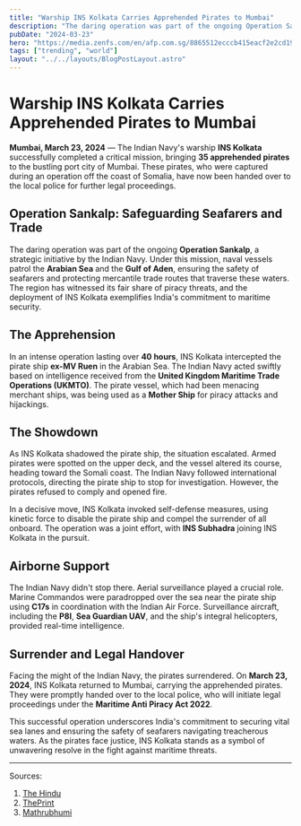 ```yaml
---
title: "Warship INS Kolkata Carries Apprehended Pirates to Mumbai"
description: "The daring operation was part of the ongoing Operation Sankalp, a strategic initiative by the Indian Navy. Under this mission, naval vessels patrol the **Arabian Sea** and the"
pubDate: "2024-03-23"
hero: "https://media.zenfs.com/en/afp.com.sg/8865512ecccb415eacf2e2cd190c89c1"
tags: ["trending", "world"]
layout: "../../layouts/BlogPostLayout.astro"
---
```


# Warship INS Kolkata Carries Apprehended Pirates to Mumbai

**Mumbai, March 23, 2024** — The Indian Navy's warship **INS Kolkata** successfully completed a critical mission, bringing **35 apprehended pirates** to the bustling port city of Mumbai. These pirates, who were captured during an operation off the coast of Somalia, have now been handed over to the local police for further legal proceedings.

## Operation Sankalp: Safeguarding Seafarers and Trade

The daring operation was part of the ongoing **Operation Sankalp**, a strategic initiative by the Indian Navy. Under this mission, naval vessels patrol the **Arabian Sea** and the **Gulf of Aden**, ensuring the safety of seafarers and protecting mercantile trade routes that traverse these waters. The region has witnessed its fair share of piracy threats, and the deployment of INS Kolkata exemplifies India's commitment to maritime security.

## The Apprehension

In an intense operation lasting over **40 hours**, INS Kolkata intercepted the pirate ship **ex-MV Ruen** in the Arabian Sea. The Indian Navy acted swiftly based on intelligence received from the **United Kingdom Maritime Trade Operations (UKMTO)**. The pirate vessel, which had been menacing merchant ships, was being used as a **Mother Ship** for piracy attacks and hijackings.

## The Showdown

As INS Kolkata shadowed the pirate ship, the situation escalated. Armed pirates were spotted on the upper deck, and the vessel altered its course, heading toward the Somali coast. The Indian Navy followed international protocols, directing the pirate ship to stop for investigation. However, the pirates refused to comply and opened fire.

In a decisive move, INS Kolkata invoked self-defense measures, using kinetic force to disable the pirate ship and compel the surrender of all onboard. The operation was a joint effort, with **INS Subhadra** joining INS Kolkata in the pursuit.

## Airborne Support

The Indian Navy didn't stop there. Aerial surveillance played a crucial role. Marine Commandos were paradropped over the sea near the pirate ship using **C17s** in coordination with the Indian Air Force. Surveillance aircraft, including the **P8I**, **Sea Guardian UAV**, and the ship's integral helicopters, provided real-time intelligence.

## Surrender and Legal Handover

Facing the might of the Indian Navy, the pirates surrendered. On **March 23, 2024**, INS Kolkata returned to Mumbai, carrying the apprehended pirates. They were promptly handed over to the local police, who will initiate legal proceedings under the **Maritime Anti Piracy Act 2022**.

This successful operation underscores India's commitment to securing vital sea lanes and ensuring the safety of seafarers navigating treacherous waters. As the pirates face justice, INS Kolkata stands as a symbol of unwavering resolve in the fight against maritime threats.


---

Sources:
1. [The Hindu](https://www.thehindu.com/news/national/warship-ins-kolkata-carrying-35-pirates-apprehended-off-somalia-coast-reaches-mumbai/article67983353.ece)
2. [ThePrint](https://theprint.in/india/warship-ins-kolkata-carrying-35-pirates-apprehended-off-somalia-coast-reaches-mumbai/2012480/)
3. [Mathrubhumi](https://english.mathrubhumi.com/news/india/ins-kolkata-brings-35-pirates-to-mumbai-1.9429761)
